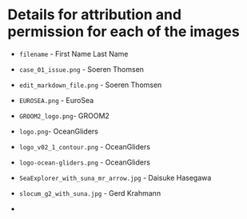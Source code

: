 # Details for attribution and permission for each of the images

- `filename` - First Name Last Name

- `case_01_issue.png` - Soeren Thomsen
- `edit_markdown_file.png` - Soeren Thomsen
- `EUROSEA.png` - EuroSea
- `GROOM2_logo.png`- GROOM2
- `logo.png`- OceanGliders
- `logo_v02_1_contour.png` - OceanGliders
- `logo-ocean-gliders.png` - OceanGliders
- `SeaExplorer_with_suna_mr_arrow.jpg` - Daisuke Hasegawa
- `slocum_g2_with_suna.jpg` - Gerd Krahmann
- 
